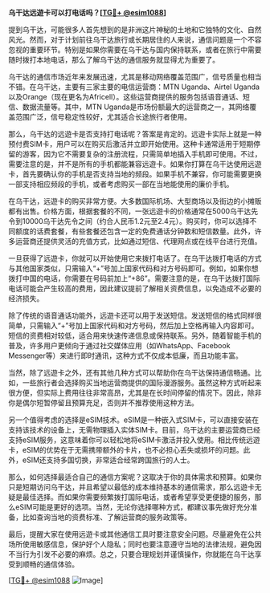 **乌干达远遊卡可以打电话吗？[[TG💪+ @esim1088](https://t.me/s/esim1088)]**

提到乌干达，可能很多人首先想到的是非洲这片神秘的土地和它独特的文化、自然风光。然而，对于计划前往乌干达旅行或长期居住的人来说，通信问题是一个不容忽视的重要环节。特别是如果你需要在乌干达与国内保持联系，或者在旅行中需要随时拨打本地电话，那么了解乌干达的通信服务就显得尤为重要了。

乌干达的通信市场近年来发展迅速，尤其是移动网络覆盖范围广，信号质量也相当不错。在乌干达，主要有三家主要的电信运营商：MTN Uganda、Airtel Uganda以及Orange（现在更名为Africell）。这些运营商提供的服务包括语音通话、短信、数据流量等。其中，MTN Uganda是市场份额最大的运营商之一，其网络覆盖范围广泛，信号稳定性较好，尤其适合长途旅行者使用。

那么，乌干达的远遊卡是否支持打电话呢？答案是肯定的。远遊卡实际上就是一种预付费SIM卡，用户可以在购买后激活并立即开始使用。这种卡通常适用于短期停留的游客，因为它不需要复杂的注册流程，只需简单地插入手机即可使用。不过，需要注意的是，并不是所有的手机都能兼容远遊卡。如果你打算在乌干达使用远遊卡，首先要确认你的手机是否支持当地的频段。如果手机不兼容，你可能需要更换一部支持相应频段的手机，或者考虑购买一部在当地能使用的廉价手机。

在乌干达，远遊卡的购买非常方便。大多数国际机场、大型商场以及街边的小摊贩都有出售。价格方面，根据套餐的不同，一张远遊卡的价格通常在5000乌干达先令到10000乌干达先令之间（约合人民币1.2元至2.4元）。购买时，你可以选择不同额度的话费套餐，有些套餐还包含一定的免费通话分钟数和短信数量。此外，许多运营商还提供灵活的充值方式，比如通过短信、代理网点或在线平台进行充值。

一旦获得了远遊卡，你就可以开始使用它来拨打电话了。在乌干达拨打电话的方式与其他国家类似，只需输入“+”号加上国家代码和对方号码即可。例如，如果你想拨打中国的电话，你需要在号码前加上“+86”。需要注意的是，在乌干达拨打国际电话可能会产生较高的费用，因此建议提前了解相关资费信息，以免造成不必要的经济损失。

除了传统的语音通话功能外，远遊卡还可以用于发送短信。发送短信的格式同样很简单，只需输入“+”号加上国家代码和对方号码，然后加上空格再输入内容即可。短信的资费相对较低，适合用来快速传递信息或保持联系。另外，随着智能手机的普及，许多用户更倾向于通过社交媒体应用（如WhatsApp、Facebook Messenger等）来进行即时通讯，这种方式不仅成本低廉，而且功能丰富。

当然，除了远遊卡之外，还有其他几种方式可以帮助你在乌干达保持通信畅通。比如，一些旅行者会选择购买当地运营商提供的国际漫游服务。虽然这种方式听起来很方便，但实际上费用往往非常高昂，尤其是在长时间停留的情况下。因此，除非你是偶尔短暂停留且预算充足，否则并不推荐使用这种方法。

另一个值得考虑的选择是eSIM技术。eSIM是一种嵌入式SIM卡，可以直接安装在支持该技术的设备上，无需物理插入实体SIM卡。目前，乌干达的主要运营商已经支持eSIM服务，这意味着你可以轻松地将eSIM卡激活并投入使用。相比传统远遊卡，eSIM的优势在于无需携带额外的卡片，也不必担心丢失或损坏的问题。此外，eSIM还支持多国切换，非常适合经常跨国旅行的人士。

那么，如何选择最适合自己的通信方案呢？这取决于你的具体需求和预算。如果你只是短期访问乌干达，并且希望以最低的成本维持基本的通信需求，那么远遊卡无疑是最佳选择。而如果你需要频繁拨打国际电话，或者希望享受更便捷的服务，那么eSIM可能是更好的选项。当然，无论你选择哪种方式，都建议事先做好充分准备，比如查询当地的资费标准、了解运营商的服务政策等。

最后，提醒大家在使用远遊卡或其他通信工具时要注意安全问题。尽量避免在公共场所使用敏感信息，保护好个人隐私；同时也要注意遵守当地的法律法规，避免因不当行为引发不必要的麻烦。总之，只要合理规划并谨慎操作，你就能在乌干达享受到顺畅的通信体验。

[[TG💪+ @esim1088](https://t.me/s/esim1088) ![Image](https://i.postimg.cc/4NQfJmqS/Snipaste-2025-05-13-00-14-12.png)]